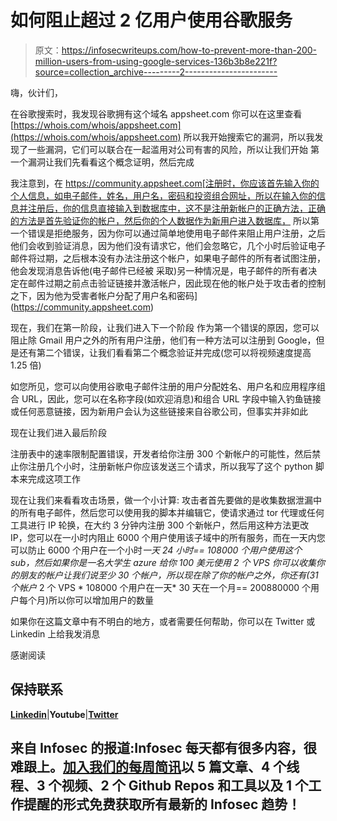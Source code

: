 # 如何阻止超过 2 亿用户使用谷歌服务

> 原文：<https://infosecwriteups.com/how-to-prevent-more-than-200-million-users-from-using-google-services-136b3b8e221f?source=collection_archive---------2----------------------->

嗨，伙计们，

在谷歌搜索时，我发现谷歌拥有这个域名 appsheet.com 你可以在这里查看[https://whois.com/whois/appsheet.com](https://whois.com/whois/appsheet.com)
所以我开始搜索它的漏洞，所以我发现了一些漏洞，它们可以联合在一起滥用对公司有害的风险，所以让我们开始
第一个漏洞让我们先看看这个概念证明，然后完成

我注意到，在 https://community.appsheet.com[注册时，你应该首先输入你的个人信息，如电子邮件，姓名，用户名，密码和投资组合网址，所以在输入你的信息并注册后，你的信息直接输入到数据库中，这不是注册新帐户的正确方法，正确的方法是首先验证你的帐户，然后你的个人数据作为新用户进入数据库， 所以第一个错误是拒绝服务，因为你可以通过简单地使用电子邮件来阻止用户注册，之后他们会收到验证消息，因为他们没有请求它，他们会忽略它，几个小时后验证电子邮件将过期，之后根本没有办法注册这个帐户，如果电子邮件的所有者试图注册，他会发现消息告诉他(电子邮件已经被 采取)另一种情况是，电子邮件的所有者决定在邮件过期之前点击验证链接并激活帐户，因此现在他的帐户处于攻击者的控制之下，因为他为受害者帐户分配了用户名和密码](https://community.appsheet.com)

现在，我们在第一阶段，让我们进入下一个阶段
作为第一个错误的原因，您可以阻止除 Gmail 用户之外的所有用户注册，他们有一种方法可以注册到 Google，但是还有第二个错误，让我们看看第二个概念验证并完成(您可以将视频速度提高 1.25 倍)

如您所见，您可以向使用谷歌电子邮件注册的用户分配姓名、用户名和应用程序组合 URL，因此，您可以在名称字段(如欢迎消息)和组合 URL 字段中输入钓鱼链接或任何恶意链接，因为新用户会认为这些链接来自谷歌公司，但事实并非如此

现在让我们进入最后阶段

注册表中的速率限制配置错误，开发者给你注册 300 个新帐户的可能性，然后禁止你注册几个小时，注册新帐户你应该发送三个请求，所以我写了这个 python 脚本来完成这项工作

现在让我们来看看攻击场景，做一个小计算:
攻击者首先要做的是收集数据泄漏中的所有电子邮件，然后您可以使用我的脚本并编辑它，使请求通过 tor 代理或任何工具进行 IP 轮换，在大约 3 分钟内注册 300 个新帐户，然后用这种方法更改 IP，您可以在一小时内阻止 6000 个用户使用该子域中的所有服务，而在一天内您 可以防止 6000 个用户在一个小时*一天 24 小时== 108000 个用户使用这个 sub，然后如果你是一名大学生 azure 给你 100 美元使用 2 个 VPS 你可以收集你的朋友的帐户让我们说至少 30 个帐户，所以现在除了你的帐户之外，你还有(31 个帐户* 2 个 VPS * 108000 个用户在一天* 30 天在一个月== 200880000 个用户每个月)所以你可以增加用户的数量

如果你在这篇文章中有不明白的地方，或者需要任何帮助，你可以在 Twitter 或 Linkedin 上给我发消息

感谢阅读

## 保持联系

[**Linkedin**](https://www.linkedin.com/in/omar-1-hashem)|**Youtube**|[**Twitter**](https://twitter.com/OmarHashem666)

## 来自 Infosec 的报道:Infosec 每天都有很多内容，很难跟上。[加入我们的每周简讯](https://weekly.infosecwriteups.com/)以 5 篇文章、4 个线程、3 个视频、2 个 Github Repos 和工具以及 1 个工作提醒的形式免费获取所有最新的 Infosec 趋势！